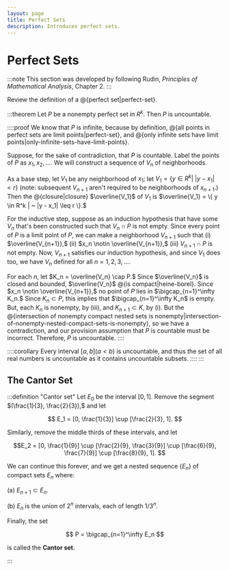```yaml
---
layout: page
title: Perfect Sets
description: Introduces perfect sets.
---
```


# Perfect Sets

:::note
This section was developed by following Rudin, *Principles of Mathematical Analysis*, Chapter 2.
:::

Review the definition of a @{perfect set|perfect-set}.

:::theorem
Let $P$ be a nonempty perfect set in $R^k.$ Then $P$ is uncountable.

::::proof
We know that $P$ is infinite, because by definition, @{all points in perfect sets are limit points|perfect-set}, and @{only infinite sets have limit points|only-infinite-sets-have-limit-points}.

Suppose, for the sake of contradiction, that $P$ is countable. Label the points of $P$ as $x_1, x_2, \dots.$ We will construct a sequence of ${V_n}$ of neighborhoods.

As a base step, let $V_1$ be any neighborhood of $x_1;$ let $V_1 = \{ y \in R^k | ~ |y - x_1| < r \}$ (note: subsequent $V_{n+1}$ aren't required to be neighborhoods of $x_{n+1}.$) Then the @{closure|closure} $\overline{V_1}$ of $V_1$ is $\overline{V_1} =  \{ y \in R^k | ~ |y - x_1| \leq r \}.$

For the inductive step, suppose as an induction hypothesis that have some $V_n$ that's been constructed such that $V_n \cap P$ is not empty. Since every point of $P$ is a limit point of $P,$ we can make a neighborhood $V_{n+1}$ such that (i) $\overline{V_{n+1}},$ (ii) $x_n \notin \overline{V_{n+1}},$ (iii) $V_{n+1} \cap P$ is not empty. Now, $V_{n+1}$ satisfies our induction hypothesis, and since $V_1$ does too, we have ${V_n}$ defined for all $n = 1, 2, 3, \dots.$

For each $n$, let $K_n = \overline{V_n} \cap P.$ Since $\overline{V_n}$ is closed and bounded, $\overline{V_n}$ @{is compact|heine-borel}. Since $x_n \notin \overline{V_{n+1}},$ no point of $P$ lies in $\bigcap_{n=1}^\infty K_n.$ Since $K_n \subset P,$ this implies that $\bigcap_{n=1}^\infty K_n$ is empty. But, each $K_n$ is nonempty, by (iii), and $K_{n+1} \subset K$, by (i). But the @{intersection of nonempty compact nested sets is nonempty|intersection-of-nonempty-nested-compact-sets-is-nonempty}, so we have a contradiction, and our provision assumption that $P$ is countable must be incorrect. Therefore, $P$ is uncountable.
::::

::::corollary
Every interval $[a, b] (a < b)$ is uncountable, and thus the set of all real numbers is uncountable as it contains uncountable subsets.
::::
:::

## The Cantor Set

:::definition "Cantor set"
Let $E_0$ be the interval $[0, 1].$ Remove the segment $(\frac{1}{3}, \frac{2}{3}),$ and let

$$ E_1 = [0, \frac{1}{3}] \cup [\frac{2}{3}, 1]. $$

Similarly, remove the middle thirds of these intervals, and let

$$E_2 = [0, \frac{1}{9}] \cup [\frac{2}{9}, \frac{3}{9}] \cup [\frac{6}{9}, \frac{7}{9}] \cup [\frac{8}{9}, 1]. $$

We can continue this forever, and we get a nested sequence $\{E_n\}$ of compact sets $E_n$  where:

(a) $E_{n+1} \subset E_n.$

(b) $E_n$ is the union of $2^n$ intervals, each of length $1/3^n.$

Finally, the set

$$ P = \bigcap_{n=1}^\infty E_n $$

is called the **Cantor set.**

:::
